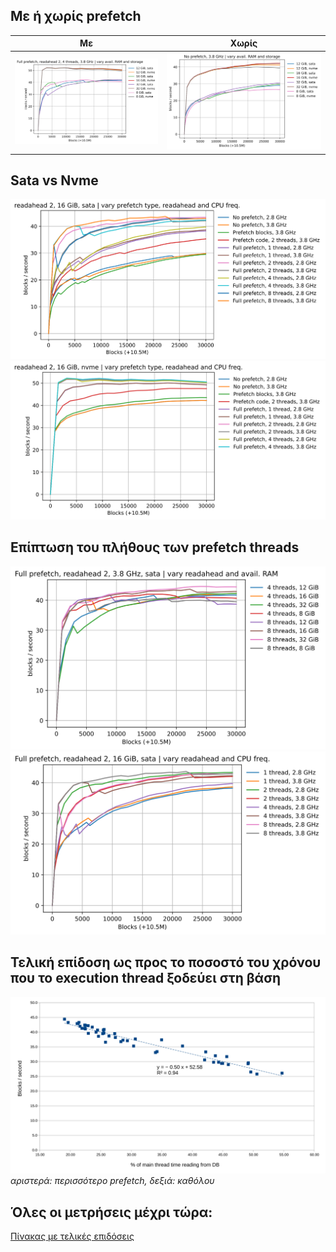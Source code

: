 
## Με ή χωρίς prefetch

Με | Χωρίς
---|------
![full_2_4_3800_any_any.svg](full_2_4_3800_any_any.svg) | ![plain_0_0_3800_any_any.svg](plain_0_0_3800_any_any.svg)

## Sata vs Nvme

![any_2_any_any_16_p210.svg](any_2_any_any_16_p210.svg)
![any_2_any_any_16_sx8200.svg](any_2_any_any_16_sx8200.svg)

## Επίπτωση του πλήθους των prefetch threads

![full_2_any_3800_any_p210.svg](full_2_any_3800_any_p210.svg)
![full_2_any_any_16_p210.svg](full_2_any_any_16_p210.svg)

## Τελική επίδοση ως προς το ποσοστό του χρόνου που το execution thread ξοδεύει στη βάση

![blocks_per_sec_vs_mDB_time_sata.svg](blocks_per_sec_vs_mDB_time_sata.svg)  
*αριστερά: περισσότερο prefetch, δεξιά: καθόλου*

## Όλες οι μετρήσεις μέχρι τώρα:
[Πίνακας με τελικές επιδόσεις](test.csv)
